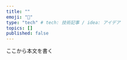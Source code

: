 ```yaml
---
title: ""
emoji: "🌊"
type: "tech" # tech: 技術記事 / idea: アイデア
topics: []
published: false
---
```

ここから本文を書く
